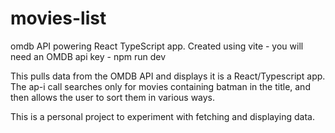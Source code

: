 # movies-list

omdb API powering React TypeScript app.
Created using vite - you will need an OMDB api key -
npm run dev

This pulls data from the OMDB API and displays it is a React/Typescript app. The ap-i call searches only for movies containing batman in the title, and then allows the user to sort them in various ways.

This is a personal project to experiment with fetching and displaying data.
